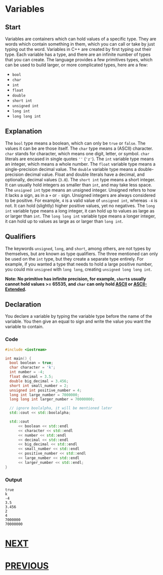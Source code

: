 # Variables

## Start

Variables are containers which can hold values of a specific type. They are words which contain something in them, which you can call or take by just typing out the word. Variables in C++ are created by first typing out their type. Each variable has a type, and there are an infinite number of types that you can create. The language provides a few primitives types, which can be used to build larger, or more complicated types, here are a few:

- `bool`
- `char`
- `int`
- `float`
- `double`
- `short int`
- `unsigned int`
- `long int`
- `long long int`

## Explanation

The `bool` type means a boolean, which can only be `true` or `false`. The values it can be are those itself.
The `char` type means a (ASCII) character. `char` stands for character, which means one digit, letter, or symbol. `char` literals are encased in single quotes `''` (`'z'`).
The `int` variable type means an integer, which means a whole number.
The `float` variable type means a single-precision decimal value.
The `double` variable type means a double-precision decimal value. Float and double literals have a decimal, and optionally, decimal values (`3.0`).
The `short int` type means a short integer. It can usually hold integers as smaller than `int`, and may take less space.
The `unsigned int` type means an unsigned integer. Unsigned refers to how it lacks a sign, as in a `+` or `-` sign. Unsigned integers are always considered to be positive. For example, `4` is a valid value of `unsigned int`, whereas `-4` is not. It can hold (slightly) higher positive values, yet no negatives.
The `long int` variable type means a long integer, it can hold up to values as large as or larger than `int`.
The `long long int` variable type means a longer integer, it can hold up to values as large as or larger than `long int`.

## Qualifiers

The keywords `unsigned`, `long`, and `short`, among others, are not types by themselves, but are known as type qualifiers. The three mentioned can only be used on the `int` type, but they create a separate type entirely. For example, if you wanted a type that needs to hold a large positive number, you could mix `unsigned` with `long long`, creating `unsigned long long int`.

**Note: No primitive has infinite precision, for example, `short`s usually cannot hold values >= 65535, and `char` can only hold [ASCII](https://www.ascii-code.com) or [ASCII-Extended](https://www.ascii-code.com/#extendedASCIIDescription).**

## Declaration

You declare a variable by typing the variable type before the name of the variable. You then give an equal to sign and write the value you want the variable to contain.

### Code

```cpp
#include <iostream>

int main() {
  bool boolean = true;
  char character = 'k';
  int number = -4;
  float decimal = 3.5;
  double big_decimal = 3.456;
  short int small_number = 2;
  unsigned int positive_number = 4;
  long int large_number = 7000000;
  long long int larger_number = 70000000;

  // ignore boolalpha, it will be mentioned later
  std::cout << std::boolalpha;

  std::cout
      << boolean << std::endl
      << character << std::endl
      << number << std::endl
      << decimal << std::endl
      << big_decimal << std::endl
      << small_number << std::endl
      << positive_number << std::endl
      << large_number << std::endl
      << larger_number << std::endl;
}
```

### Output

```shell
true
k
-4
3.5
3.456
2
4
7000000
70000000
```

# [NEXT](3.%20Operators.md)

# [PREVIOUS](1.%20Print.md)
